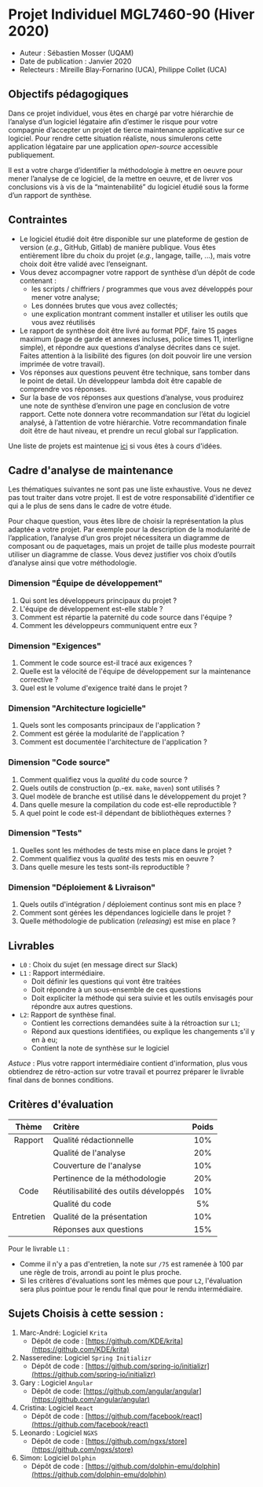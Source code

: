 # Projet Individuel MGL7460-90 (Hiver 2020)

  * Auteur : Sébastien Mosser (UQAM)
  * Date de publication : Janvier 2020
  * Relecteurs : Mireille Blay-Fornarino (UCA), Philippe Collet (UCA)

## Objectifs pédagogiques

Dans ce projet individuel, vous êtes en chargé par votre hiérarchie de l’analyse
d’un logiciel légataire afin d’estimer le risque pour votre compagnie d’accepter
un projet de tierce maintenance applicative sur ce logiciel. Pour rendre cette situation réaliste, nous simulerons cette application légataire par une application _open-source_ accessible publiquement.

Il est a votre charge d’identifier la méthodologie à mettre en oeuvre pour mener
l’analyse de ce logiciel, de la mettre en oeuvre, et de livrer vos conclusions
vis à vis de la “maintenabilité” du logiciel étudié sous la forme d’un rapport
de synthèse.

## Contraintes

  - Le logiciel étudié doit être disponible sur une plateforme de gestion de
    version (_e.g._, GitHub, Gitlab) de manière publique. Vous êtes entièrement
    libre du choix du projet (_e.g._, langage, taille, ...), mais votre choix
    doit être validé avec l’enseignant.
  - Vous devez accompagner votre rapport de synthèse d’un dépôt de code contenant :
      - les scripts / chiffriers / programmes que vous avez développés pour mener votre analyse;
      - Les données brutes que vous avez collectés;
      - une explication montrant comment installer et utiliser les outils que vous avez réutilisés
  - Le rapport de synthèse doit être livré au format PDF, faire 15 pages maximum
    (page de garde et annexes incluses, police times 11, interligne simple), et
    répondre aux questions d’analyse décrites dans ce sujet. Faites attention à
    la lisibilité des figures (on doit pouvoir lire une version imprimée de
    votre travail).
  - Vos réponses aux questions peuvent être technique, sans tomber dans le
    point de detail. Un développeur lambda doit être capable de comprendre vos
    réponses.
  - Sur la base de vos réponses aux questions d’analyse, vous produirez une note
    de synthèse d’environ une page en conclusion de votre rapport. Cette note
    donnera votre recommandation sur l’état du logiciel analysé, à l’attention
    de votre hiérarchie. Votre recommandation finale doit être de haut niveau,
    et prendre un recul global sur l’application.

Une liste de projets est maintenue [ici](https://docs.google.com/spreadsheets/d/e/2PACX-1vSpgEDfd2atEU43n7IF-SQEbLDFIgCb80ea3_p9QV2bV5CJuVjrFFUoVqVh5RhNg9AXRo9d27XcjBfK/pubhtml) si vous êtes à cours d'idées.

## Cadre d'analyse de maintenance

Les thématiques suivantes ne sont pas une liste exhaustive. Vous ne devez pas
tout traiter dans votre projet. Il est de votre responsabilité d'identifier ce
qui a le plus de sens dans le cadre de votre étude.

Pour chaque question, vous êtes libre de choisir la représentation la plus
adaptée a votre projet. Par exemple pour la description de la modularité de
l’application, l’analyse d’un gros projet nécessitera un diagramme de composant
ou de paquetages, mais un projet de taille plus modeste pourrait utiliser un
diagramme de classe. Vous devez justifier vos choix d’outils d’analyse ainsi que
votre méthodologie.


### Dimension "Équipe de développement"

  1. Qui sont les développeurs principaux du projet ?
  2. L'équipe de développement est-elle stable ?
  3. Comment est répartie la paternité du code source dans l'équipe ?
  4. Comment les développeurs communiquent entre eux ?

### Dimension "Exigences"

  1. Comment le code source est-il tracé aux exigences ?
  2. Quelle est la vélocité de l'équipe de développement sur la maintenance corrective ?
  3. Quel est le volume d'exigence traité dans le projet ?

### Dimension "Architecture logicielle"

  1. Quels sont les composants principaux de l'application ?
  2. Comment est gérée la modularité de l'application ?
  3. Comment est documentée l'architecture de l'application ?


### Dimension "Code source"

  1. Comment qualifiez vous la _qualité_ du code source ?
  2. Quels outils de construction (p.-ex. `make`, `maven`) sont utilisés ?
  3. Quel modèle de branche est utilisé dans le développement du projet ?
  4. Dans quelle mesure la compilation du code est-elle reproductible ?
  5. A quel point le code est-il dépendant de bibliothèques externes ?

### Dimension "Tests"

  1. Quelles sont les méthodes de tests mise en place dans le projet ?
  2. Comment qualifiez vous la _qualité_ des tests mis en oeuvre ?
  3. Dans quelle mesure les tests sont-ils reproductible ?

### Dimension "Déploiement & Livraison"

  1. Quels outils d'intégration / déploiement continus sont mis en place ?
  2. Comment sont gérées les dépendances logicielle dans le projet ?
  3. Quelle méthodologie de publication (_releasing_) est mise en place ?

## Livrables

  - `L0` : Choix du sujet (en message direct sur Slack)
  - `L1` : Rapport intermédiaire.
    * Doit définir les questions qui vont être traitées
    * Doit répondre à un sous-ensemble de ces questions
    * Doit expliciter la méthode qui sera suivie et les outils envisagés pour répondre aux autres questions.
  - `L2`: Rapport de synthèse final.
    * Contient les corrections demandées suite à la rétroaction sur `L1`;
    * Répond aux questions identifiées, ou explique les changements s'il y en à eu;  
    * Contient la note de synthèse sur le logiciel


_Astuce_ : Plus votre rapport intermédiaire contient d'information, plus vous obtiendrez de rétro-action sur votre travail et pourrez préparer le livrable final dans de bonnes conditions.

## Critères d'évaluation

| Thème | Critère        | Poids |
| :---: | :---         | :---: |
| Rapport | Qualité rédactionnelle | 10% |
|   | Qualité de l'analyse  | 20%  |
|   | Couverture de l'analyse  | 10%  |
|   | Pertinence de la méthodologie  | 20%  |
| Code   | Réutilisabilité des outils développés  | 10%  |
|   | Qualité du code  |  5%  |
| Entretien    | Qualité de la présentation  | 10%  |
|   | Réponses aux questions  | 15%  |

Pour le livrable `L1` :

  * Comme il n'y a pas d'entretien, la note sur `/75` est ramenée à 100 par une règle de trois, arrondi au point le plus proche.
  * Si les critères d'évaluations sont les mêmes que pour `L2`, l'évaluation sera plus pointue pour le rendu final que pour le rendu intermédiaire.


## Sujets Choisis à cette session :

  1. Marc-André: Logiciel `Krita`
      * Dépôt de code : [https://github.com/KDE/krita](https://github.com/KDE/krita)
  2. Nasseredine: Logiciel `Spring Initializr`
      * Dépôt de code : [https://github.com/spring-io/initializr](https://github.com/spring-io/initializr)
  3. Gary : Logiciel `Angular`
      * Dépôt de code: [https://github.com/angular/angular](https://github.com/angular/angular)
  4. Cristina: Logiciel `React`
      * Dépôt de code : [https://github.com/facebook/react](https://github.com/facebook/react)
  5. Leonardo : Logiciel `NGXS`
      * Dépôt de code : [https://github.com/ngxs/store](https://github.com/ngxs/store)
  6. Simon: Logiciel `Dolphin`
      * Dépôt de code : [https://github.com/dolphin-emu/dolphin](https://github.com/dolphin-emu/dolphin)
